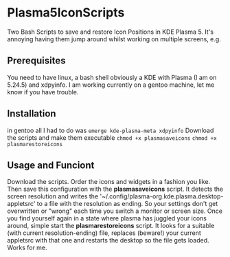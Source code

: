 # Plasma5IconScripts
Two Bash Scripts to save and restore Icon Positions in KDE Plasma 5. It's annoying having them jump around whilst working on multiple screens, e.g.

## Prerequisites
You need to have linux, a bash shell obviously a KDE with Plasma (I am on 5.24.5) and xdpyinfo.
I am working currently on a gentoo machine, let me know if you have trouble.
## Installation
in gentoo all I had to do was 
`emerge kde-plasma-meta xdpyinfo`
Download the scripts and make them executable
`chmod +x plasmasaveicons`
`chmod +x plasmarestoreicons`

## Usage and Funciont
Download the scripts. Order the icons and widgets in a fashion you like. Then save this configuration with the **plasmasaveicons** script. It detects the screen resolution and writes the '~/.config/plasma-org.kde.plasma.desktop-appletsrc' to a file with the resolution as ending. So your settings don't get overwritten or "wrong" each time you switch a monitor or screen size. 
Once you find yourself again in a state where plasma has juggled your icons around, simple start the **plasmarestoreicons** script. It looks for a suitable (with current resolution-ending) file, replaces (beware!) your current appletsrc with that one and restarts the desktop so the file gets loaded. Works for me.
